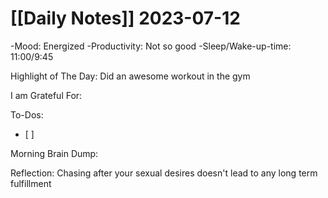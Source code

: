 # [[Daily Notes]] 2023-07-12

-Mood: Energized
-Productivity: Not so good
-Sleep/Wake-up-time: 11:00/9:45

Highlight of The Day: 
Did an awesome workout in the gym

I am Grateful For: 


To-Dos:
- [ ] 

Morning Brain Dump:


Reflection:
Chasing after your sexual desires doesn't lead to any long term fulfillment